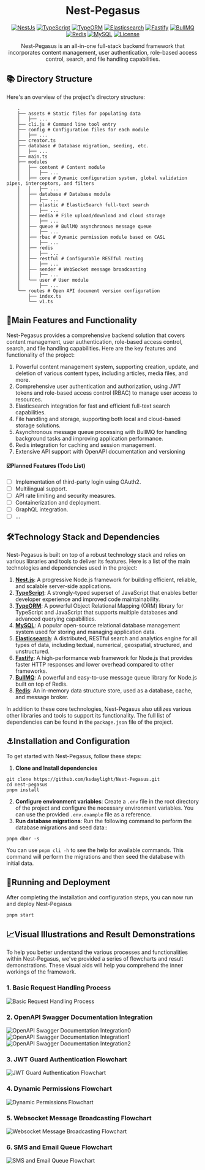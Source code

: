 <p align="center">
  <img alt="" src="https://img.densewillow.com/blog/anest202304020941528.png">
</p>
<h1 align="center">Nest-Pegasus</h1>
<p align="center">
<a href=""><img alt="NestJs" src="https://img.shields.io/badge/-NestJs-333333?style=flat&logo=nestjs&logoColor=ea2845" /></a>
<a href=""><img alt="TypeScript" src="https://img.shields.io/badge/TypeScript-007ACC?style=flat&logo=typescript&logoColor=white" /></a>
<a href=""><img alt="TypeORM" src="https://img.shields.io/badge/-TypeORM-orange" /></a>
<a href=""><img alt="Elasticsearch" src="https://img.shields.io/static/v1?style=flat&message=Elasticsearch&color=005571&logo=Elasticsearch&logoColor=FFFFFF&label=" /></a>
<a href=""><img alt="Fastify" src="https://img.shields.io/static/v1?style=flat&message=Fastify&color=000000&logo=Fastify&logoColor=FFFFFF&label=" /></a>
<a href=""><img alt="BullMQ" src="https://img.shields.io/badge/-BullMQ-yellow" /></a>
<a href=""><img alt="Redis" src="https://img.shields.io/static/v1?style=flat&message=Redis&color=DC382D&logo=Redis&logoColor=FFFFFF&label=" /></a>
<a href=""><img alt="MySQL" src="https://img.shields.io/static/v1?style=flat&message=MySQL&color=4479A1&logo=MySQL&logoColor=FFFFFF&label=" /></a>
<a href="https://nestjs.com/"><img alt="License" src="https://img.shields.io/github/license/kuizuo/kz-admin?style=flat&colorA=002438&colorB=28CF8D"/></a>
</p>

<p align="center">Nest-Pegasus is an all-in-one full-stack backend framework that incorporates content management, user authentication, role-based access control, search, and file handling capabilities.</p>

## 📚 Directory Structure
 Here's an overview of the project's directory structure:
```
    .
    ├── assets # Static files for populating data
    │   ├── ...
    ├── cli.js # Command line tool entry
    ├── config # Configuration files for each module
    │   ├── ...
    ├── creator.ts 
    ├── database # Database migration, seeding, etc.
    │   ├── ...
    ├── main.ts
    ├── modules 
    │   ├── content # Content module
    │   │   ├── ...
    │   ├── core # Dynamic configuration system, global validation pipes, interceptors, and filters
    │   │   ├── ...
    │   ├── database # Database module
    │   │   ├── ...
    │   ├── elastic # ElasticSearch full-text search
    │   │   ├── ...
    │   ├── media # File upload/download and cloud storage
    │   │   ├── ...
    │   ├── queue # BullMQ asynchronous message queue
    │   │   ├── ...
    │   ├── rbac # Dynamic permission module based on CASL
    │   │   ├── ...
    │   ├── redis
    │   │   ├── ...
    │   ├── restful # Configurable RESTful routing
    │   │   ├── ...
    │   ├── sender # WebSocket message broadcasting
    │   │   ├── ...
    │   └── user # User module
    │       ├── ...
    └── routes # Open API document version configuration
        ├── index.ts
        └── v1.ts
```

##  📕Main Features and Functionality

Nest-Pegasus provides a comprehensive backend solution that covers content management, user authentication, role-based access control, search, and file handling capabilities. Here are the key features and functionality of the project:

1.  Powerful content management system, supporting creation, update, and deletion of various content types, including articles, media files, and more.
2.  Comprehensive user authentication and authorization, using JWT tokens and role-based access control (RBAC) to manage user access to resources.
3.  Elasticsearch integration for fast and efficient full-text search capabilities.
4.  File handling and storage, supporting both local and cloud-based storage solutions.
5.  Asynchronous message queue processing with BullMQ for handling background tasks and improving application performance.
6.  Redis integration for caching and session management.
7.  Extensive API support with OpenAPI documentation and versioning  
####  ☑️Planned Features (Todo List)
 - [ ] Implementation of third-party login using OAuth2.
 - [ ] Multilingual support.
 - [ ] API rate limiting and security measures.
 - [ ] Containerization and deployment.
 - [ ] GraphQL integration.
 - [ ]  ...

## 🛠Technology Stack and Dependencies

Nest-Pegasus is built on top of a robust technology stack and relies on various libraries and tools to deliver its features. Here is a list of the main technologies and dependencies used in the project:

1.  **[Nest.js](https://nestjs.com/)**: A progressive Node.js framework for building efficient, reliable, and scalable server-side applications.
2.  **[TypeScript](https://www.typescriptlang.org/)**: A strongly-typed superset of JavaScript that enables better developer experience and improved code maintainability.
3.  **[TypeORM](https://typeorm.io/)**: A powerful Object Relational Mapping (ORM) library for TypeScript and JavaScript that supports multiple databases and advanced querying capabilities.
4.  **[MySQL](https://www.mysql.com/)**: A popular open-source relational database management system used for storing and managing application data.
5.  **[Elasticsearch](https://www.elastic.co/)**: A distributed, RESTful search and analytics engine for all types of data, including textual, numerical, geospatial, structured, and unstructured.
6.  **[Fastify](https://www.fastify.io/)**: A high-performance web framework for Node.js that provides faster HTTP responses and lower overhead compared to other frameworks.
7.  **[BullMQ](https://github.com/taskforcesh/bullmq)**: A powerful and easy-to-use message queue library for Node.js built on top of Redis.
8.  **[Redis](https://redis.io/)**: An in-memory data structure store, used as a database, cache, and message broker.

In addition to these core technologies, Nest-Pegasus also utilizes various other libraries and tools to support its functionality. The full list of dependencies can be found in the `package.json` file of the project.


## ⚓Installation and Configuration
To get started with Nest-Pegasus, follow these steps:
1. **Clone and Install dependencies**

```
git clone https://github.com/ksdaylight/Nest-Pegasus.git
cd nest-pegasus 
pnpm install
```

2. **Configure environment variables**: Create a `.env` file in the root directory of the project and configure the necessary environment variables. You can use the provided `.env.example` file as a reference. 
3. **Run database migrations**: Run the following command to perform the database migrations and seed data::
```
pnpm dbmr -s
```
You can use `pnpm cli -h` to see the help for available commands. This command will perform the migrations and then seed the database with initial data.
## 🚀Running and Deployment

After completing the installation and configuration steps, you can now run and deploy Nest-Pegasus
```
pnpm start
```
## 📈Visual Illustrations and Result Demonstrations

To help you better understand the various processes and functionalities within Nest-Pegasus, we've provided a series of flowcharts and result demonstrations. These visual aids will help you comprehend the inner workings of the framework.

### 1. Basic Request Handling Process

![Basic Request Handling Process](https://img.densewillow.com/blog/baseFlow.png)

### 2. OpenAPI Swagger Documentation Integration

![OpenAPI Swagger Documentation Integration0](https://img.densewillow.com/blog/openapi1.bmp)
![OpenAPI Swagger Documentation Integration1](https://img.densewillow.com/blog/screencapture1.png)
![OpenAPI Swagger Documentation Integration2](https://img.densewillow.com/blog/screencapture2.png)


### 3. JWT Guard Authentication Flowchart

![JWT Guard Authentication Flowchart](https://img.densewillow.com/blog/jwt.svg)

### 4. Dynamic Permissions Flowchart

![Dynamic Permissions Flowchart](https://img.densewillow.com/blog/DynamicPermissions.drawio.svg)

### 5. Websocket Message Broadcasting Flowchart

![Websocket Message Broadcasting Flowchart](https://img.densewillow.com/blog/Websocket.drawio.svg)

### 6. SMS and Email Queue Flowchart

![SMS and Email Queue Flowchart](https://img.densewillow.com/blog/SMS.drawio.svg)

